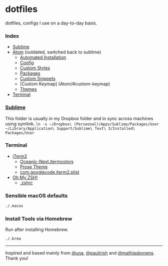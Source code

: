 # dotfiles
dotfiles, configs I use on a day-to-day basis.

### Index
* [Sublime](#sublime)
* [Atom](Atom/) (outdated, switched back to sublime)
  * [Automated Installation](Atom/#automated-installation)
  * [Config](Atom/config.cson)
  * [Custom Styles](Atom/styles.less)
  * [Packages](Atom/packages.MD)
  * [Custom Snippets](Atom/#custom-snippets)
  * [Custom Keymap] (Atom/#custom-keymap)
  * [Themes](Atom/#themes)
* [Terminal](#terminal)

### [Sublime](Sublime/)
This folder is usually in my Dropbox folder and in sync across machines using symlink.
`ln -s ~/Dropbox\ (Persoonal)/Apps/Sublime/Packages/User ~/Library/Application\ Support/Sublime\ Text\ 3/Installed\ Packages/User`

### Terminal
* [iTerm2](http://iterm2.com/)
  * [Oceanic-Next.itermcolors](Oceanic-Next.itermcolors)
  * [Prose Theme](prose.zsh-theme)
  * [com.googlecode.iterm2.plist](com.googlecode.iterm2.plist)
* [Oh My ZSH!](http://ohmyz.sh/)
  * [.zshrc](.zshrc)

### Sensible macOS defaults

```bash
./.macos
```

### Install Tools via Homebrew
Run after installing Homebrew.

```bash
./.brew
```

---
Inspired and based mainly from [@una](https://github.com/una/dotfiles), [@paulirish](https://github.com/paulirish/dotfiles) and [@mathiasbynens](https://github.com/mathiasbynens/dotfiles/). Thank you!
